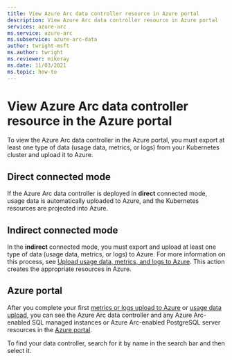 ```yaml
---
title: View Azure Arc data controller resource in Azure portal
description: View Azure Arc data controller resource in Azure portal
services: azure-arc
ms.service: azure-arc
ms.subservice: azure-arc-data
author: twright-msft
ms.author: twright
ms.reviewer: mikeray
ms.date: 11/03/2021
ms.topic: how-to
---
```


# View Azure Arc data controller resource in the Azure portal

To view the Azure Arc data controller in the  Azure portal, you must export at least one type of data (usage data, metrics, or logs) from your Kubernetes cluster and upload it to Azure.

## Direct connected mode

If the Azure Arc data controller is deployed in **direct** connected mode, usage data is automatically uploaded to Azure, and the Kubernetes resources are projected into Azure.

## Indirect connected mode

In the **indirect** connected mode, you must export and upload at least one type of data (usage data, metrics, or logs) to Azure. For more information on this process, see [Upload usage data, metrics, and logs to Azure](upload-metrics-and-logs-to-azure-monitor.md). This action creates the appropriate resources in Azure.

## Azure portal

After you complete your first [metrics or logs upload to Azure](upload-metrics-and-logs-to-azure-monitor.md) or [usage data upload](view-billing-data-in-azure.md), you can see the Azure Arc data controller and any Azure Arc-enabled SQL managed instances or Azure Arc-enabled PostgreSQL server resources in the [Azure portal](https://portal.azure.com).

To find your data controller, search for it by name in the search bar and then select it.
